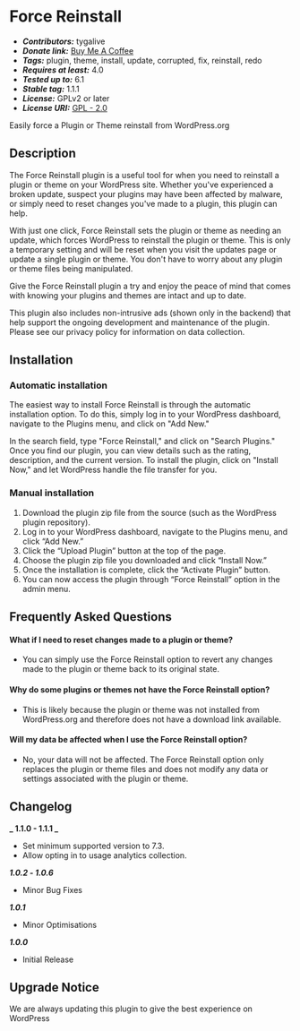 # Force Reinstall

- **_Contributors:_** tygalive
- **_Donate link:_** [Buy Me A Coffee](https://buymeacoffee.com/fpjyrXk)
- **_Tags:_** plugin, theme, install, update, corrupted, fix, reinstall, redo
- **_Requires at least:_** 4.0
- **_Tested up to:_** 6.1
- **_Stable tag:_** 1.1.1
- **_License:_** GPLv2 or later
- **_License URI:_** [GPL - 2.0](http://www.gnu.org/licenses/gpl-2.0.html)

Easily force a Plugin or Theme reinstall from WordPress.org

## Description

The Force Reinstall plugin is a useful tool for when you need to reinstall a plugin or theme on your WordPress site. Whether you've experienced a broken update, suspect your plugins may have been affected by malware, or simply need to reset changes you've made to a plugin, this plugin can help.

With just one click, Force Reinstall sets the plugin or theme as needing an update, which forces WordPress to reinstall the plugin or theme. This is only a temporary setting and will be reset when you visit the updates page or update a single plugin or theme. You don't have to worry about any plugin or theme files being manipulated.

Give the Force Reinstall plugin a try and enjoy the peace of mind that comes with knowing your plugins and themes are intact and up to date.

This plugin also includes non-intrusive ads (shown only in the backend) that help support the ongoing development and maintenance of the plugin. Please see our privacy policy for information on data collection.

## Installation

### Automatic installation

The easiest way to install Force Reinstall is through the automatic installation option. To do this, simply log in to your WordPress dashboard, navigate to the Plugins menu, and click on "Add New."

In the search field, type "Force Reinstall," and click on "Search Plugins." Once you find our plugin, you can view details such as the rating, description, and the current version. To install the plugin, click on "Install Now," and let WordPress handle the file transfer for you.

### Manual installation

1. Download the plugin zip file from the source (such as the WordPress plugin repository).
2. Log in to your WordPress dashboard, navigate to the Plugins menu, and click “Add New.”
3. Click the “Upload Plugin” button at the top of the page.
4. Choose the plugin zip file you downloaded and click “Install Now.”
5. Once the installation is complete, click the “Activate Plugin” button.
6. You can now access the plugin through “Force Reinstall” option in the admin menu.

## Frequently Asked Questions

#### What if I need to reset changes made to a plugin or theme?

- You can simply use the Force Reinstall option to revert any changes made to the plugin or theme back to its original state.

#### Why do some plugins or themes not have the Force Reinstall option?

- This is likely because the plugin or theme was not installed from WordPress.org and therefore does not have a download link available.

#### Will my data be affected when I use the Force Reinstall option?

- No, your data will not be affected. The Force Reinstall option only replaces the plugin or theme files and does not modify any data or settings associated with the plugin or theme.

## Changelog

**_ 1.1.0 - 1.1.1 _**

- Set minimum supported version to 7.3.
- Allow opting in to usage analytics collection.

**_1.0.2_ - _1.0.6_**

- Minor Bug Fixes

**_1.0.1_**

- Minor Optimisations

**_1.0.0_**

- Initial Release

## Upgrade Notice

We are always updating this plugin to give the best experience on WordPress
